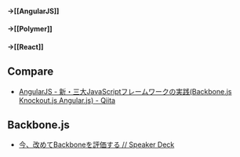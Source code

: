 #### →__[[AngularJS]]__

#### →__[[Polymer]]__

#### →__[[React]]__


## Compare
- [AngularJS - 新・三大JavaScriptフレームワークの実践(Backbone.js Knockout.js Angular.js) - Qiita](http://qiita.com/icoxfog417/items/3c68e1a4de7121658e29)


## Backbone.js
- [今、改めてBackboneを評価する // Speaker Deck](https://speakerdeck.com/shibe97/jin-gai-metebackbonewoping-jia-suru)
